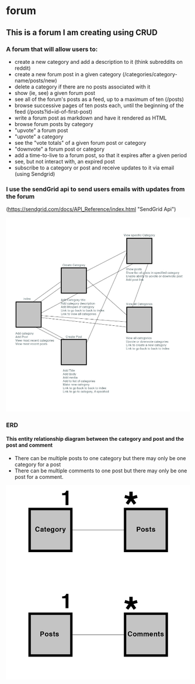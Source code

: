 # forum
## This is a forum I am creating using CRUD

### A forum that will allow users to:
* create a new category and add a description to it (think subreddits on reddit)
* create a new forum post in a given category (/categories/category-name/posts/new)
* delete a category if there are no posts associated with it
* show (ie, see) a given forum post
* see all of the forum's posts as a feed, up to a maximum of ten (/posts)
* browse successive pages of ten posts each, until the beginning of the feed (/posts?id=id-of-first-post)
* write a forum post as markdown and have it rendered as HTML
* browse forum posts by category
* "upvote" a forum post
* "upvote" a category
* see the "vote totals" of a given forum post or category
* "downvote" a forum post or category
* add a time-to-live to a forum post, so that it expires after a given period
* see, but not interact with, an expired post
* subscribe to a category or post and receive updates to it via email (using Sendgrid)

### I use the sendGrid api to send users emails with updates from the forum
(https://sendgrid.com/docs/API_Reference/index.html "SendGrid Api")

![Diagram](/images/diagram.jpg?raw=true "Diagram")

### ERD
#### This entity relationship diagram between the category and post and the post and comment
* There can be multiple posts to one category but there may only be one category for a post
* There can be multiple comments to one post but there may only be one post for a comment.

![ERD](/images/ERD.jpg?raw=true "ERD")